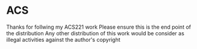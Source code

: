 # ACS
Thanks for follwing my ACS221 work 
Please ensure this is the end point of the distribution
Any other distribution of this work would be consider as illegal activities against the author's copyright 
